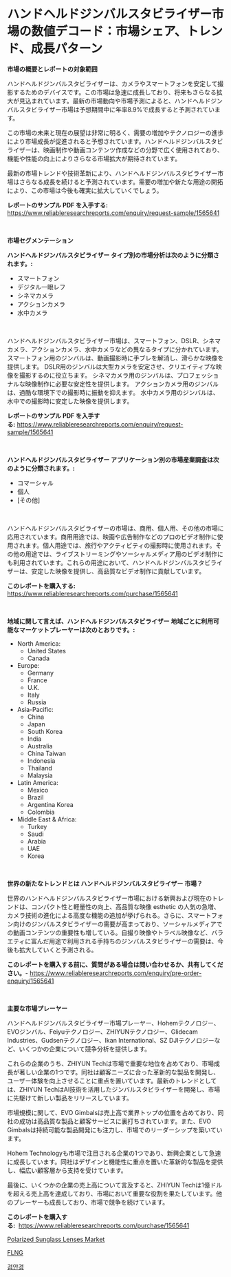 <p><h1>ハンドヘルドジンバルスタビライザー市場の数値デコード：市場シェア、トレンド、成長パターン</h1></p><p><strong>市場の概要とレポートの対象範囲</strong></p>
<p><p>ハンドヘルドジンバルスタビライザーは、カメラやスマートフォンを安定して撮影するためのデバイスです。この市場は急速に成長しており、将来もさらなる拡大が見込まれています。最新の市場動向や市場予測によると、ハンドヘルドジンバルスタビライザー市場は予想期間中に年率8.9%で成長すると予測されています。</p><p>この市場の未来と現在の展望は非常に明るく、需要の増加やテクノロジーの進歩により市場成長が促進されると予想されています。ハンドヘルドジンバルスタビライザーは、映画制作や動画コンテンツ作成などの分野で広く使用されており、機能や性能の向上によりさらなる市場拡大が期待されています。</p><p>最新の市場トレンドや技術革新により、ハンドヘルドジンバルスタビライザー市場はさらなる成長を続けると予測されています。需要の増加や新たな用途の開拓により、この市場は今後も確実に拡大していくでしょう。</p></p>
<p><strong>レポートのサンプル PDF を入手する:</strong> <a href="https://www.reliableresearchreports.com/enquiry/request-sample/1565641">https://www.reliableresearchreports.com/enquiry/request-sample/1565641</a></p>
<p>&nbsp;</p>
<p><strong>市場セグメンテーション</strong></p>
<p><strong>ハンドヘルドジンバルスタビライザー タイプ別の市場分析は次のように分類されます。:</strong></p>
<p><ul><li>スマートフォン</li><li>デジタル一眼レフ</li><li>シネマカメラ</li><li>アクションカメラ</li><li>水中カメラ</li></ul></p>
<p>&nbsp;</p>
<p><p>ハンドヘルドジンバルスタビライザー市場は、スマートフォン、DSLR、シネマカメラ、アクションカメラ、水中カメラなどの異なるタイプに分かれています。 スマートフォン用のジンバルは、動画撮影時に手ブレを解消し、滑らかな映像を提供します。 DSLR用のジンバルは大型カメラを安定させ、クリエイティブな映像を撮影するのに役立ちます。 シネマカメラ用のジンバルは、プロフェッショナルな映像制作に必要な安定性を提供します。 アクションカメラ用のジンバルは、過酷な環境下での撮影時に振動を抑えます。 水中カメラ用のジンバルは、水中での撮影時に安定した映像を提供します。</p></p>
<p><strong>レポートのサンプル PDF を入手する:</strong>&nbsp;<a href="https://www.reliableresearchreports.com/enquiry/request-sample/1565641">https://www.reliableresearchreports.com/enquiry/request-sample/1565641</a></p>
<p>&nbsp;</p>
<p><strong> ハンドヘルドジンバルスタビライザー アプリケーション別の市場産業調査は次のように分類されます。:</strong></p>
<p><ul><li>コマーシャル</li><li>個人</li><li>[その他]</li></ul></p>
<p>&nbsp;</p>
<p><p>ハンドヘルドジンバルスタビライザーの市場は、商用、個人用、その他の市場に応用されています。商用用途では、映画や広告制作などのプロのビデオ制作に使用されます。個人用途では、旅行やアクティビティの撮影時に使用されます。その他の用途では、ライブストリーミングやソーシャルメディア用のビデオ制作にも利用されています。これらの用途において、ハンドヘルドジンバルスタビライザーは、安定した映像を提供し、高品質なビデオ制作に貢献しています。</p></p>
<p><strong>このレポートを購入する:</strong>&nbsp; <a href="https://www.reliableresearchreports.com/purchase/1565641">https://www.reliableresearchreports.com/purchase/1565641</a></p>
<p>&nbsp;</p>
<p><strong>地域に関して言えば、ハンドヘルドジンバルスタビライザー 地域ごとに利用可能なマーケットプレーヤーは次のとおりです。:</strong></p>
<p><ul>
    <li>
        North America:
        <ul>
            <li>United States</li>
            <li>Canada</li>
        </ul>
    </li>
    <li>
        Europe:
        <ul>
            <li>Germany</li>
            <li>France</li>
            <li>U.K.</li>
            <li>Italy</li>
            <li>Russia</li>
        </ul>
    </li>
    <li>
        Asia-Pacific:
        <ul>
            <li>China</li>
            <li>Japan</li>
            <li>South Korea</li>
            <li>India</li>
            <li>Australia</li>
            <li>China Taiwan</li>
            <li>Indonesia</li>
            <li>Thailand</li>
            <li>Malaysia</li>
        </ul>
    </li>
    <li>
        Latin America:
        <ul>
            <li>Mexico</li>
            <li>Brazil</li>
            <li>Argentina Korea</li>
            <li>Colombia</li>
        </ul>
    </li>
    <li>
        Middle East & Africa:
        <ul>
            <li>Turkey</li>
            <li>Saudi</li>
            <li>Arabia</li>
            <li>UAE</li>
            <li>Korea</li>
        </ul>
    </li>
    </ul></p>
<p>&nbsp;</p>
<p><strong>世界の新たなトレンドとは ハンドヘルドジンバルスタビライザー 市場？</strong></p>
<p><p>世界のハンドヘルドジンバルスタビライザー市場における新興および現在のトレンドは、コンパクト性と軽量性の向上、高品質な映像 esthetic の人気の急増、カメラ技術の進化による高度な機能の追加が挙げられる。さらに、スマートフォン向けのジンバルスタビライザーの需要が高まっており、ソーシャルメディアでの動画コンテンツの重要性も増している。自撮り映像やトラベル映像など、バラエティに富んだ用途で利用される手持ちのジンバルスタビライザーの需要は、今後も拡大していくと予測される。</p></p>
<p><strong>このレポートを購入する前に、質問がある場合は問い合わせるか、共有してください。</strong>- <a href="https://www.reliableresearchreports.com/enquiry/pre-order-enquiry/1565641">https://www.reliableresearchreports.com/enquiry/pre-order-enquiry/1565641</a></p>
<p>&nbsp;</p>
<p><strong>主要な市場プレーヤー</strong></p>
<p><p>ハンドヘルドジンバルスタビライザー市場プレーヤー、Hohemテクノロジー、EVOジンバル、Feiyuテクノロジー、ZHIYUNテクノロジー、Glidecam Industries、Gudsenテクノロジー、Ikan International、SZ DJIテクノロジーなど、いくつかの企業について競争分析を提供します。</p><p>これらの企業のうち、ZHIYUN Techは市場で重要な地位を占めており、市場成長が著しい企業の1つです。同社は顧客ニーズに合った革新的な製品を開発し、ユーザー体験を向上させることに重点を置いています。最新のトレンドとしては、ZHIYUN TechはAI技術を活用したジンバルスタビライザーを開発し、市場に先駆けて新しい製品をリリースしています。</p><p>市場規模に関して、EVO Gimbalsは売上高で業界トップの位置を占めており、同社の成功は高品質な製品と顧客サービスに裏打ちされています。また、EVO Gimbalsは持続可能な製品開発にも注力し、市場でのリーダーシップを築いています。</p><p>Hohem Technologyも市場で注目される企業の1つであり、新興企業として急速に成長しています。同社はデザインと機能性に重点を置いた革新的な製品を提供し、幅広い顧客層から支持を受けています。</p><p>最後に、いくつかの企業の売上高について言及すると、ZHIYUN Techは1億ドルを超える売上高を達成しており、市場において重要な役割を果たしています。他のプレーヤーも成長しており、市場で競争を続けています。</p></p>
<p><strong>このレポートを購入する:</strong>&nbsp;&nbsp;<a href="https://www.reliableresearchreports.com/purchase/1565641">https://www.reliableresearchreports.com/purchase/1565641</a></p>
<p><p><a href="https://github.com/Airanohannonzb68e5pb53oc1/Market-Research-Report-List-1/blob/main/polarized-sunglass-lenses-market.md">Polarized Sunglass Lenses Market</a></p><p><a href="https://github.com/TimmyMann6767/Market-Research-Report-List-1/blob/main/43813685141.md">FLNG</a></p><p><a href="https://github.com/JeromeRtyau89966/Market-Research-Report-List-1/blob/main/78581205142.md">검안경</a></p></p>